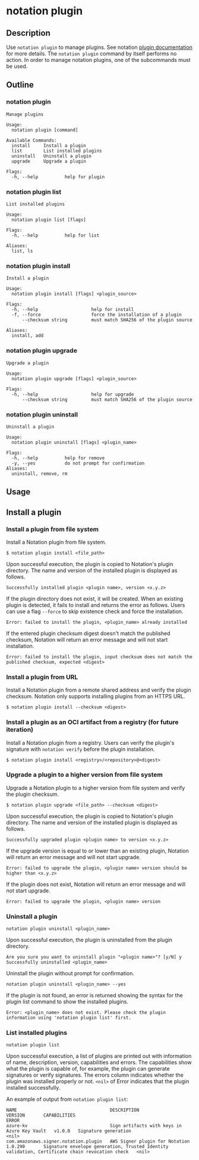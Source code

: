 # notation plugin

## Description

Use `notation plugin` to manage plugins. See notation [plugin documentation](https://github.com/notaryproject/notaryproject/blob/main/specs/plugin-extensibility.md) for more details. The `notation plugin` command by itself performs no action. In order to manage notation plugins, one of the subcommands must be used.

## Outline

### notation plugin

```text
Manage plugins

Usage:
  notation plugin [command]

Available Commands:
  install     Install a plugin
  list        List installed plugins
  uninstall   Uninstall a plugin
  upgrade     Upgrade a plugin

Flags:
  -h, --help          help for plugin
```

### notation plugin list

```text
List installed plugins

Usage:
  notation plugin list [flags]

Flags:
  -h, --help          help for list

Aliases:
  list, ls
```

### notation plugin install

```text
Install a plugin

Usage:
  notation plugin install [flags] <plugin_source>

Flags:
  -h, --help                    help for install
  -f, --force                   force the installation of a plugin
      --checksum string         must match SHA256 of the plugin source               

Aliases:
  install, add
```

### notation plugin upgrade

```text
Upgrade a plugin

Usage:
  notation plugin upgrade [flags] <plugin_source>

Flags:
  -h, --help                    help for upgrade
      --checksum string         must match SHA256 of the plugin source                 
```

### notation plugin uninstall

```text
Uninstall a plugin

Usage:
  notation plugin uninstall [flags] <plugin_name>

Flags:
  -h, --help          help for remove
  -y, --yes           do not prompt for confirmation
Aliases:
  uninstall, remove, rm
```

## Usage

## Install a plugin 

### Install a plugin from file system

Install a Notation plugin from file system. 

```shell
$ notation plugin install <file_path>
```

Upon successful execution, the plugin is copied to Notation's plugin directory. The name and version of the installed plugin is displayed as follows. 

```console
Successfully installed plugin <plugin name>, version <x.y.z>
```

If the plugin directory does not exist, it will be created. When an existing plugin is detected, it fails to install and returns the error as follows. Users can use a flag `--force` to skip existence check and force the installation.

```console
Error: failed to install the plugin, <plugin_name> already installed
```

If the entered plugin checksum digest doesn't match the published checksum, Notation will return an error message and will not start installation.

```console
Error: failed to install the plugin, input checksum does not match the published checksum, expected <digest>
```

### Install a plugin from URL

Install a Notation plugin from a remote shared address and verify the plugin checksum. Notation only supports installing plugins from an HTTPS URL.

```shell
$ notation plugin install --checksum <digest>
```

### Install a plugin as an OCI artifact from a registry (for future iteration)

Install a Notation plugin from a registry. Users can verify the plugin's signature with `notation verify` before the plugin installation.

```shell
$ notation plugin install <registry>/<repository>@<digest>
```

### Upgrade a plugin to a higher version from file system 

Upgrade a Notation plugin to a higher version from file system and verify the plugin checksum.

```shell
$ notation plugin upgrade <file_path> --checksum <digest>
```

Upon successful execution, the plugin is copied to Notation's plugin directory. The name and version of the installed plugin is displayed as follows. 

```console
Successfully upgraded plugin <plugin name> to version <x.y.z>
```

If the upgrade version is equal to or lower than an existing plugin, Notation will return an error message and will not start upgrade.

```console
Error: failed to upgrade the plugin, <plugin name> version should be higher than <x.y.z>
```

If the plugin does not exist, Notation will return an error message and will not start upgrade.

```
Error: failed to upgrade the plugin, <plugin name> version 
```

### Uninstall a plugin

```shell
notation plugin uninstall <plugin_name>
```

Upon successful execution, the plugin is uninstalled from the plugin directory. 

```shell
Are you sure you want to uninstall plugin "<plugin name>"? [y/N] y
Successfully uninstalled <plugin_name> 
```

Uninstall the plugin without prompt for confirmation.

```shell
notation plugin uninstall <plugin_name> --yes
```

If the plugin is not found, an error is returned showing the syntax for the plugin list command to show the installed plugins.

```shell
Error: <plugin_name> does not exist. Please check the plugin information using 'notation plugin list' first.
```

### List installed plugins

```shell
notation plugin list
```

Upon successful execution, a list of plugins are printed out with information of name, description, version, capabilities and errors. The capabilities show what the plugin is capable of, for example, the plugin can generate signatures or verify signatures. The errors column indicates whether the plugin was installed properly or not. `<nil>` of Error indicates that the plugin installed successfully.

An example of output from `notation plugin list`:

```text
NAME                                   DESCRIPTION                                   VERSION       CAPABILITIES                                                                                            ERROR
azure-kv                               Sign artifacts with keys in Azure Key Vault   v1.0.0   Signature generation                                                                                <nil>
com.amazonaws.signer.notation.plugin   AWS Signer plugin for Notation                1.0.290       Signature envelope generation, Trusted Identity validation, Certificate chain revocation check   <nil>
```
